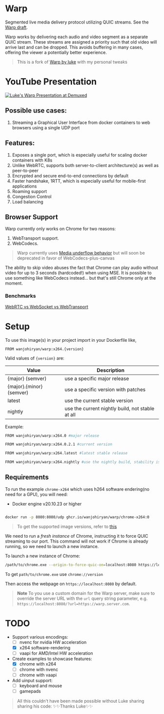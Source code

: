 # Warp

Segmented live media delivery protocol utilizing QUIC streams. See the [Warp draft](https://datatracker.ietf.org/doc/draft-lcurley-warp/).

Warp works by delivering each audio and video segment as a separate QUIC stream. These streams are assigned a priority such that old video will arrive last and can be dropped. This avoids buffering in many cases, offering the viewer a potentially better experience.

> This is a fork of [Warp by luke](https://github.com/kixelated/warp-demo) with my personal tweaks

# YouTube Presentation

[![Luke's Warp Presentation at Demuxed](https://img.youtube.com/vi/hG0nmy3Otg4/0.jpg)](https://www.youtube.com/watch?v=hG0nmy3Otg4)

## Possible use cases:

1. Streaming a Graphical User Interface from docker containers to web browsers using a single UDP port

## Features:

1. Exposes a single port, which is especially useful for scaling docker containers with K8s
2. Unlike WebRTC, supports both server-to-client architecture(s) as well as peer-to-peer
3. Encrypted and secure end-to-end connections by default
4. Faster handshake, 1RTT, which is especially useful for mobile-first applications
5. Roaming support
6. Congestion Control
7. Load balancing

## Browser Support

Warp currently only works on Chrome for two reasons:

1. WebTransport support.
2. WebCodecs.


>Warp currently uses [Media underflow behavior](https://github.com/whatwg/html/issues/6359) but will soon be deprecated in favor of WebCodecs-plus-canvas

The ability to skip video abuses the fact that Chrome can play audio without video for up to 3 seconds (hardcoded!) when using MSE. It is possible to use something like WebCodecs instead... but that's still Chrome only at the moment.

### Benchmarks
[WebRTC vs WebSocket vs WebTransport](https://github.com/Sh3B0/realtime-web)

<!-- ## Congestion Control
This demo uses a single rendition. A production implementation will want to:

1. Change the rendition bitrate to match the estimated bitrate.
2. Switch renditions at segment boundaries based on the estimated bitrate.
3. or both!

Also, quic-go ships with the default New Reno congestion control. Something like [BBRv2](https://github.com/lucas-clemente/quic-go/issues/341) will work much better for live video as it limits RTT growth. -->

# Setup

To use this image(s) in your project import in your Dockerfile like,

 `FROM wanjohiryan/warp:x264.{version}`

Valid values of `{version}` are:

| Value | Description |
|---|------|
| {major} (semver) | use a specific major release |
| {major}.{minor} (semver)| use a specific version with patches |
| latest | use the current stable version |
| nightly | use the current nightly build, not stable at all |

Example:
```bash
FROM wanjohiryan/warp:x264.0 #major release

FROM wanjohiryan/warp:x264.0.2.1 #current version

FROM wanjohiryan/warp:x264.latest #latest stable release

FROM wanjohiryan/warp:x264.nightly #use the nightly build, stability is not a guarantee

```


## Requirements
To run the example `chrome-x264` which uses h264 software endering(no need for a GPU), you will need:

* Docker engine v20.10.23 or higher

```bash

docker run -p 8080:8080/udp ghcr.io/wanjohiryan/warp/chrome-x264:0
```

>To get the supported image versions, refer to [this](https://github.com/wanjohiryan?tab=packages&repo_name=warp)

We need to run a *fresh instance* of Chrome, instructing it to force QUIC streaming to our port. This command will not work if Chrome is already running, so we need to launch a new instance.

To launch a new instance of Chrome:

```bash
/path/to/chrome.exe --origin-to-force-quic-on=localhost:8080 https://localhost:8080
```

To get `path/to/chrome.exe` use `chrome://version`


Then access the webpage on `https://localhost:8080` by default.

>**Note**
>To you use a custom domain for the Warp server, make sure to override the server URL with the `url` query string parameter, e.g. `https://localhost:8080/?url=https://warp.server.com`.


# TODO

 - Support various encodings:
   - [ ] nvenc for nvidia HW acceleration
   - [x] x264 software-rendering
   - [ ] vaapi for AMD/Intel HW acceleration
 - Create examples to showcase features:
    - [x] chrome with x264
    - [ ] chrome with nvenc
    - [ ] chrome with vaapi
 - Add uinput support:
    - [ ] keyboard and mouse
    - [ ] gamepads

>All this couldn't have been made possible without Luke sharing sharing his code:
✨✨Thanks Luke✨✨